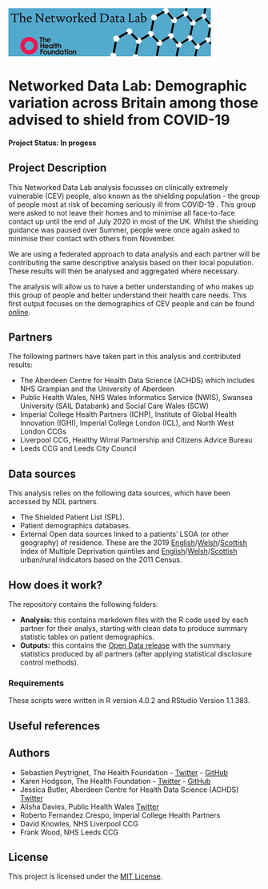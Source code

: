 <img src="ndlbanner.png" width="405" height="96">

# Networked Data Lab: Demographic variation across Britain among those advised to shield from COVID-19

#### Project Status: In progess

## Project Description

This Networked Data Lab analysis focusses on clinically extremely vulnerable (CEV) people, also known as the shielding population - the group of people most at risk of becoming seriously ill from COVID-19 . This group were asked to not leave their homes and to minimise all face-to-face contact up until the end of July 2020 in most of the UK. Whilst the shielding guidance was paused over Summer, people were once again asked to minimise their contact with others from November.

We are using a federated approach to data analysis and each partner will be contributing the same descriptive analysis based on their local population. These results will then be analysed and aggregated where necessary.

The analysis will allow us to have a better understanding of who makes up this group of people and better understand their health care needs. This first output focuses on the demographics of CEV people and can be found [online](https://www.health.org.uk/the-networked-data-lab).

## Partners

The following partners have taken part in this analysis and contributed results:

- The Aberdeen Centre for Health Data Science (ACHDS) which includes NHS Grampian and the University of Aberdeen
- Public Health Wales, NHS Wales Informatics Service (NWIS), Swansea University (SAIL Databank) and Social Care Wales (SCW)
- Imperial College Health Partners (ICHP), Institute of Global Health Innovation (IGHI), Imperial College London (ICL), and North West London CCGs
- Liverpool CCG, Healthy Wirral Partnership and Citizens Advice Bureau
- Leeds CCG and Leeds City Council    

## Data sources

This analysis relies on the following data sources, which have been accessed by NDL partners.

- The Shielded Patient List (SPL).
- Patient demographics databases.
- External Open data sources linked to a patients’ LSOA (or other geography) of residence. These are the 2019 [English](https://data-communities.opendata.arcgis.com/datasets/d4b79be994ac4820ad44e10ded313df3_0
)/[Welsh](https://gov.wales/sites/default/files/statistics-and-research/2019-11/welsh-index-multiple-deprivation-2019-index-and-domain-ranks-by-small-area.ods
)/[Scottish](https://www.gov.scot/binaries/content/documents/govscot/publications/statistics/2020/01/scottish-index-of-multiple-deprivation-2020-data-zone-look-up-file/documents/scottish-index-of-multiple-deprivation-data-zone-look-up/scottish-index-of-multiple-deprivation-data-zone-look-up/govscot%3Adocument/SIMD%2B2020v2%2B-%2Bdatazone%2Blookup.xlsx) Index of Multiple Deprivation quintiles and [English](https://data.gov.uk/dataset/b1165cea-2655-4cf7-bf22-dfbd3cdeb242/rural-urban-classification-2011-of-lower-layer-super-output-areas-in-england-and-wales)/[Welsh](https://data.gov.uk/dataset/b1165cea-2655-4cf7-bf22-dfbd3cdeb242/rural-urban-classification-2011-of-lower-layer-super-output-areas-in-england-and-wales)/[Scottish](https://www.opendata.nhs.scot/fa_IR/dataset/urban-rural-classification) urban/rural indicators based on the 2011 Census.

## How does it work?

The repository contains the following folders:

- **Analysis:** this contains markdown files with the R code used by each partner for their analys, starting with clean data to produce summary statistic tables on patient demographics.
- **Outputs:** this contains the [Open Data release](https://github.com/HFAnalyticsLab/NDL_Output1_Demographics/blob/main/Outputs/Networked-Data-Lab-Characteristics-of-CEV-people-four-partners.xlsx) with the summary statistics produced by all partners (after applying statistical disclosure control methods).

### Requirements

These scripts were written in R version 4.0.2 and RStudio Version 1.1.383. 

## Useful references


## Authors

* Sebastien Peytrignet, The Health Foundation - [Twitter](https://twitter.com/SebastienPeytr2) - [GitHub](https://github.com/speytrignet-thf)
* Karen Hodgson, The Health Foundation - [Twitter](https://twitter.com/KarenHodgePodge) - [GitHub](https://github.com/KarenHodgson)
* Jessica Butler, Aberdeen Centre for Health Data Science (ACHDS)  [Twitter](https://twitter.com/jessbutler284)
* Alisha Davies, Public Health Wales [Twitter](https://twitter.com/AlishaDavies1)
* Roberto Fernandez Crespo, Imperial College Health Partners
* David Knowles, NHS Liverpool CCG
* Frank Wood, NHS Leeds CCG

## License

This project is licensed under the [MIT License](https://github.com/HFAnalyticsLab/NDL_Output1_Demographics/blob/main/LICENSE).
